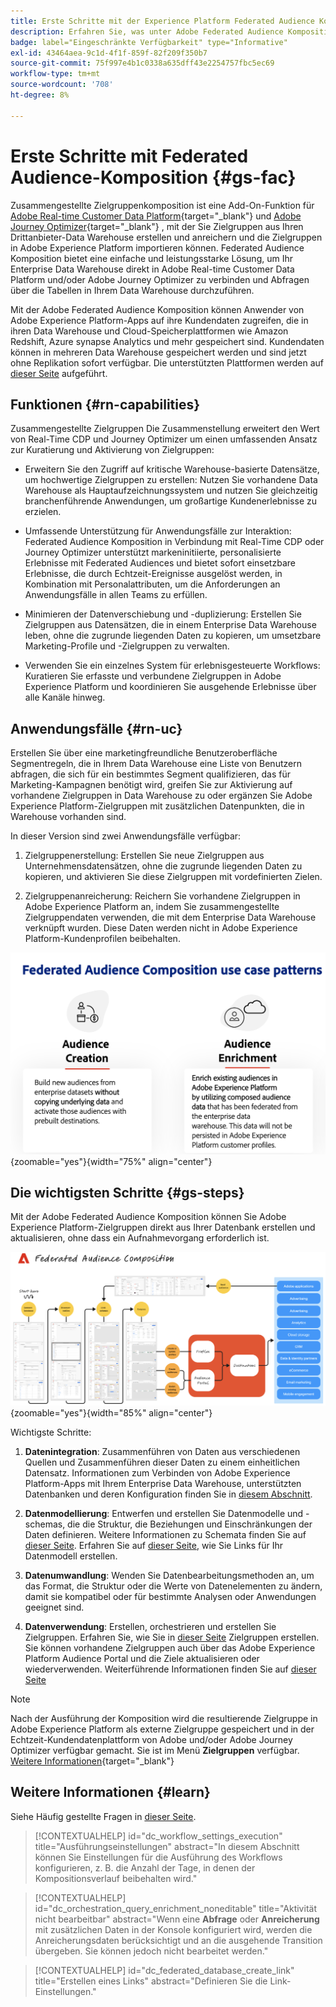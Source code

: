 ```yaml
---
title: Erste Schritte mit der Experience Platform Federated Audience Komposition
description: Erfahren Sie, was unter Adobe Federated Audience Komposition zu verstehen ist und wie Sie sie in Adobe Experience Platform verwenden.
badge: label="Eingeschränkte Verfügbarkeit" type="Informative"
exl-id: 43464aea-9c1d-4f1f-859f-82f209f350b7
source-git-commit: 75f997e4b1c0338a635dff43e2254757fbc5ec69
workflow-type: tm+mt
source-wordcount: '708'
ht-degree: 8%

---
```


# Erste Schritte mit Federated Audience-Komposition {#gs-fac}

Zusammengestellte Zielgruppenkomposition ist eine Add-On-Funktion für [Adobe Real-time Customer Data Platform](https://experienceleague.adobe.com/en/docs/experience-platform/segmentation/home){target="_blank"} und [Adobe Journey Optimizer](https://experienceleague.adobe.com/de/docs/journey-optimizer/using/ajo-home){target="_blank"} , mit der Sie Zielgruppen aus Ihren Drittanbieter-Data Warehouse erstellen und anreichern und die Zielgruppen in Adobe Experience Platform importieren können. Federated Audience Komposition bietet eine einfache und leistungsstarke Lösung, um Ihr Enterprise Data Warehouse direkt in Adobe Real-time Customer Data Platform und/oder Adobe Journey Optimizer zu verbinden und Abfragen über die Tabellen in Ihrem Data Warehouse durchzuführen.

Mit der Adobe Federated Audience Komposition können Anwender von Adobe Experience Platform-Apps auf ihre Kundendaten zugreifen, die in ihren Data Warehouse und Cloud-Speicherplattformen wie Amazon Redshift, Azure synapse Analytics und mehr gespeichert sind. Kundendaten können in mehreren Data Warehouse gespeichert werden und sind jetzt ohne Replikation sofort verfügbar. Die unterstützten Plattformen werden auf [dieser Seite](../connections/federated-db.md#supported-db) aufgeführt.

## Funktionen {#rn-capabilities}

Zusammengestellte Zielgruppen Die Zusammenstellung erweitert den Wert von Real-Time CDP und Journey Optimizer um einen umfassenden Ansatz zur Kuratierung und Aktivierung von Zielgruppen:

* Erweitern Sie den Zugriff auf kritische Warehouse-basierte Datensätze, um hochwertige Zielgruppen zu erstellen: Nutzen Sie vorhandene Data Warehouse als Hauptaufzeichnungssystem und nutzen Sie gleichzeitig branchenführende Anwendungen, um großartige Kundenerlebnisse zu erzielen.

* Umfassende Unterstützung für Anwendungsfälle zur Interaktion: Federated Audience Komposition in Verbindung mit Real-Time CDP oder Journey Optimizer unterstützt markeninitiierte, personalisierte Erlebnisse mit Federated Audiences und bietet sofort einsetzbare Erlebnisse, die durch Echtzeit-Ereignisse ausgelöst werden, in Kombination mit Personalattributen, um die Anforderungen an Anwendungsfälle in allen Teams zu erfüllen.

* Minimieren der Datenverschiebung und -duplizierung: Erstellen Sie Zielgruppen aus Datensätzen, die in einem Enterprise Data Warehouse leben, ohne die zugrunde liegenden Daten zu kopieren, um umsetzbare Marketing-Profile und -Zielgruppen zu verwalten.

* Verwenden Sie ein einzelnes System für erlebnisgesteuerte Workflows: Kuratieren Sie erfasste und verbundene Zielgruppen in Adobe Experience Platform und koordinieren Sie ausgehende Erlebnisse über alle Kanäle hinweg.

## Anwendungsfälle {#rn-uc}

Erstellen Sie über eine marketingfreundliche Benutzeroberfläche Segmentregeln, die in Ihrem Data Warehouse eine Liste von Benutzern abfragen, die sich für ein bestimmtes Segment qualifizieren, das für Marketing-Kampagnen benötigt wird, greifen Sie zur Aktivierung auf vorhandene Zielgruppen in Data Warehouse zu oder ergänzen Sie Adobe Experience Platform-Zielgruppen mit zusätzlichen Datenpunkten, die in Warehouse vorhanden sind.

In dieser Version sind zwei Anwendungsfälle verfügbar:

1. Zielgruppenerstellung: Erstellen Sie neue Zielgruppen aus Unternehmensdatensätzen, ohne die zugrunde liegenden Daten zu kopieren, und aktivieren Sie diese Zielgruppen mit vordefinierten Zielen. &#x200B;

1. Zielgruppenanreicherung: Reichern Sie vorhandene Zielgruppen in Adobe Experience Platform an, indem Sie zusammengestellte Zielgruppendaten verwenden, die mit dem Enterprise Data Warehouse verknüpft wurden. Diese Daten werden nicht in Adobe Experience Platform-Kundenprofilen beibehalten.

![Diagramm](assets/fac-use-cases.png){zoomable="yes"}{width="75%" align="center"}

## Die wichtigsten Schritte {#gs-steps}

Mit der Adobe Federated Audience Komposition können Sie Adobe Experience Platform-Zielgruppen direkt aus Ihrer Datenbank erstellen und aktualisieren, ohne dass ein Aufnahmevorgang erforderlich ist.

![Diagramm](assets/steps-diagram.png){zoomable="yes"}{width="85%" align="center"}

Wichtigste Schritte:

1. **Datenintegration**: Zusammenführen von Daten aus verschiedenen Quellen und Zusammenführen dieser Daten zu einem einheitlichen Datensatz. Informationen zum Verbinden von Adobe Experience Platform-Apps mit Ihrem Enterprise Data Warehouse, unterstützten Datenbanken und deren Konfiguration finden Sie in [diesem Abschnitt](../connections/federated-db.md).

2. **Datenmodellierung**: Entwerfen und erstellen Sie Datenmodelle und -schemas, die die Struktur, die Beziehungen und Einschränkungen der Daten definieren. Weitere Informationen zu Schemata finden Sie auf [dieser Seite](../customer/schemas.md). Erfahren Sie auf [dieser Seite](../data-management/gs-models.md), wie Sie Links für Ihr Datenmodell erstellen.

3. **Datenumwandlung**: Wenden Sie Datenbearbeitungsmethoden an, um das Format, die Struktur oder die Werte von Datenelementen zu ändern, damit sie kompatibel oder für bestimmte Analysen oder Anwendungen geeignet sind.

4. **Datenverwendung**: Erstellen, orchestrieren und erstellen Sie Zielgruppen. Erfahren Sie, wie Sie in [dieser Seite](../compositions/gs-compositions.md) Zielgruppen erstellen. Sie können vorhandene Zielgruppen auch über das Adobe Experience Platform Audience Portal und die Ziele aktualisieren oder wiederverwenden. Weiterführende Informationen finden Sie auf [dieser Seite](../connections/destinations.md)


>[!NOTE]
>
>Nach der Ausführung der Komposition wird die resultierende Zielgruppe in Adobe Experience Platform als externe Zielgruppe gespeichert und in der Echtzeit-Kundendatenplattform von Adobe und/oder Adobe Journey Optimizer verfügbar gemacht. Sie ist im Menü **Zielgruppen** verfügbar. [Weitere Informationen](https://experienceleague.adobe.com/en/docs/experience-platform/segmentation/ui/audience-portal){target="_blank"}
>



## Weitere Informationen {#learn}

<!-- Workflow + Workflow activities-->

Siehe Häufig gestellte Fragen in [dieser Seite](faq.md).

>[!CONTEXTUALHELP]
>id="dc_workflow_settings_execution"
>title="Ausführungseinstellungen"
>abstract="In diesem Abschnitt können Sie Einstellungen für die Ausführung des Workflows konfigurieren, z. B. die Anzahl der Tage, in denen der Kompositionsverlauf beibehalten wird."




>[!CONTEXTUALHELP]
>id="dc_orchestration_query_enrichment_noneditable"
>title="Aktivität nicht bearbeitbar"
>abstract="Wenn eine **Abfrage** oder **Anreicherung** mit zusätzlichen Daten in der Konsole konfiguriert wird, werden die Anreicherungsdaten berücksichtigt und an die ausgehende Transition übergeben. Sie können jedoch nicht bearbeitet werden."

<!-- Create a link -->

>[!CONTEXTUALHELP]
>id="dc_federated_database_create_link"
>title="Erstellen eines Links"
>abstract="Definieren Sie die Link-Einstellungen."
